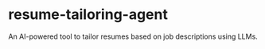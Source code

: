 # resume-tailoring-agent
An AI-powered tool to tailor resumes based on job descriptions using LLMs.
